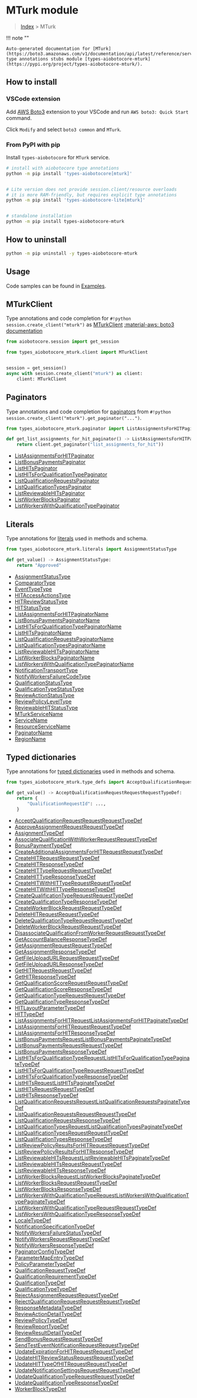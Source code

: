 # MTurk module

> [Index](../README.md) > MTurk


!!! note ""

    Auto-generated documentation for [MTurk](https://boto3.amazonaws.com/v1/documentation/api/latest/reference/services/mturk.html#MTurk)
    type annotations stubs module [types-aiobotocore-mturk](https://pypi.org/project/types-aiobotocore-mturk/).

## How to install

### VSCode extension

Add [AWS Boto3](https://marketplace.visualstudio.com/items?itemName=Boto3typed.boto3-ide)
extension to your VSCode and run `AWS boto3: Quick Start` command.

Click `Modify` and select `boto3 common` and `MTurk`.

### From PyPI with pip

Install `types-aiobotocore` for `MTurk` service.

```bash
# install with aiobotocore type annotations
python -m pip install 'types-aiobotocore[mturk]'


# Lite version does not provide session.client/resource overloads
# it is more RAM-friendly, but requires explicit type annotations
python -m pip install 'types-aiobotocore-lite[mturk]'


# standalone installation
python -m pip install types-aiobotocore-mturk
```



## How to uninstall

```bash
python -m pip uninstall -y types-aiobotocore-mturk
```

## Usage

Code samples can be found in [Examples](./usage.md).

## MTurkClient

Type annotations and code completion for  `#!python session.create_client("mturk")` as [MTurkClient](./client.md)
[:material-aws: boto3 documentation](https://boto3.amazonaws.com/v1/documentation/api/latest/reference/services/mturk.html#MTurk.Client)

```python title="Usage example"
from aiobotocore.session import get_session

from types_aiobotocore_mturk.client import MTurkClient


session = get_session()
async with session.create_client("mturk") as client:
    client: MTurkClient
```


## Paginators

Type annotations and code completion for
[paginators](./paginators.md)
from `#!python session.create_client("mturk").get_paginator("...")`.

```python title="Usage example"
from types_aiobotocore_mturk.paginator import ListAssignmentsForHITPaginator

def get_list_assignments_for_hit_paginator() -> ListAssignmentsForHITPaginator:
    return client.get_paginator("list_assignments_for_hit"))
```

- [ListAssignmentsForHITPaginator](./paginators.md#listassignmentsforhitpaginator)
- [ListBonusPaymentsPaginator](./paginators.md#listbonuspaymentspaginator)
- [ListHITsPaginator](./paginators.md#listhitspaginator)
- [ListHITsForQualificationTypePaginator](./paginators.md#listhitsforqualificationtypepaginator)
- [ListQualificationRequestsPaginator](./paginators.md#listqualificationrequestspaginator)
- [ListQualificationTypesPaginator](./paginators.md#listqualificationtypespaginator)
- [ListReviewableHITsPaginator](./paginators.md#listreviewablehitspaginator)
- [ListWorkerBlocksPaginator](./paginators.md#listworkerblockspaginator)
- [ListWorkersWithQualificationTypePaginator](./paginators.md#listworkerswithqualificationtypepaginator)








## Literals

Type annotations for [literals](./literals.md) used in methods and schema.

```python title="Usage example"
from types_aiobotocore_mturk.literals import AssignmentStatusType

def get_value() -> AssignmentStatusType:
    return "Approved"
```

- [AssignmentStatusType](./literals.md#assignmentstatustype)
- [ComparatorType](./literals.md#comparatortype)
- [EventTypeType](./literals.md#eventtypetype)
- [HITAccessActionsType](./literals.md#hitaccessactionstype)
- [HITReviewStatusType](./literals.md#hitreviewstatustype)
- [HITStatusType](./literals.md#hitstatustype)
- [ListAssignmentsForHITPaginatorName](./literals.md#listassignmentsforhitpaginatorname)
- [ListBonusPaymentsPaginatorName](./literals.md#listbonuspaymentspaginatorname)
- [ListHITsForQualificationTypePaginatorName](./literals.md#listhitsforqualificationtypepaginatorname)
- [ListHITsPaginatorName](./literals.md#listhitspaginatorname)
- [ListQualificationRequestsPaginatorName](./literals.md#listqualificationrequestspaginatorname)
- [ListQualificationTypesPaginatorName](./literals.md#listqualificationtypespaginatorname)
- [ListReviewableHITsPaginatorName](./literals.md#listreviewablehitspaginatorname)
- [ListWorkerBlocksPaginatorName](./literals.md#listworkerblockspaginatorname)
- [ListWorkersWithQualificationTypePaginatorName](./literals.md#listworkerswithqualificationtypepaginatorname)
- [NotificationTransportType](./literals.md#notificationtransporttype)
- [NotifyWorkersFailureCodeType](./literals.md#notifyworkersfailurecodetype)
- [QualificationStatusType](./literals.md#qualificationstatustype)
- [QualificationTypeStatusType](./literals.md#qualificationtypestatustype)
- [ReviewActionStatusType](./literals.md#reviewactionstatustype)
- [ReviewPolicyLevelType](./literals.md#reviewpolicyleveltype)
- [ReviewableHITStatusType](./literals.md#reviewablehitstatustype)
- [MTurkServiceName](./literals.md#mturkservicename)
- [ServiceName](./literals.md#servicename)
- [ResourceServiceName](./literals.md#resourceservicename)
- [PaginatorName](./literals.md#paginatorname)
- [RegionName](./literals.md#regionname)




## Typed dictionaries

Type annotations for [typed dictionaries](./type_defs.md) used in methods and schema.

```python title="Usage example"
from types_aiobotocore_mturk.type_defs import AcceptQualificationRequestRequestRequestTypeDef

def get_value() -> AcceptQualificationRequestRequestRequestTypeDef:
    return {
        "QualificationRequestId": ...,
    }
```

- [AcceptQualificationRequestRequestRequestTypeDef](./type_defs.md#acceptqualificationrequestrequestrequesttypedef)
- [ApproveAssignmentRequestRequestTypeDef](./type_defs.md#approveassignmentrequestrequesttypedef)
- [AssignmentTypeDef](./type_defs.md#assignmenttypedef)
- [AssociateQualificationWithWorkerRequestRequestTypeDef](./type_defs.md#associatequalificationwithworkerrequestrequesttypedef)
- [BonusPaymentTypeDef](./type_defs.md#bonuspaymenttypedef)
- [CreateAdditionalAssignmentsForHITRequestRequestTypeDef](./type_defs.md#createadditionalassignmentsforhitrequestrequesttypedef)
- [CreateHITRequestRequestTypeDef](./type_defs.md#createhitrequestrequesttypedef)
- [CreateHITResponseTypeDef](./type_defs.md#createhitresponsetypedef)
- [CreateHITTypeRequestRequestTypeDef](./type_defs.md#createhittyperequestrequesttypedef)
- [CreateHITTypeResponseTypeDef](./type_defs.md#createhittyperesponsetypedef)
- [CreateHITWithHITTypeRequestRequestTypeDef](./type_defs.md#createhitwithhittyperequestrequesttypedef)
- [CreateHITWithHITTypeResponseTypeDef](./type_defs.md#createhitwithhittyperesponsetypedef)
- [CreateQualificationTypeRequestRequestTypeDef](./type_defs.md#createqualificationtyperequestrequesttypedef)
- [CreateQualificationTypeResponseTypeDef](./type_defs.md#createqualificationtyperesponsetypedef)
- [CreateWorkerBlockRequestRequestTypeDef](./type_defs.md#createworkerblockrequestrequesttypedef)
- [DeleteHITRequestRequestTypeDef](./type_defs.md#deletehitrequestrequesttypedef)
- [DeleteQualificationTypeRequestRequestTypeDef](./type_defs.md#deletequalificationtyperequestrequesttypedef)
- [DeleteWorkerBlockRequestRequestTypeDef](./type_defs.md#deleteworkerblockrequestrequesttypedef)
- [DisassociateQualificationFromWorkerRequestRequestTypeDef](./type_defs.md#disassociatequalificationfromworkerrequestrequesttypedef)
- [GetAccountBalanceResponseTypeDef](./type_defs.md#getaccountbalanceresponsetypedef)
- [GetAssignmentRequestRequestTypeDef](./type_defs.md#getassignmentrequestrequesttypedef)
- [GetAssignmentResponseTypeDef](./type_defs.md#getassignmentresponsetypedef)
- [GetFileUploadURLRequestRequestTypeDef](./type_defs.md#getfileuploadurlrequestrequesttypedef)
- [GetFileUploadURLResponseTypeDef](./type_defs.md#getfileuploadurlresponsetypedef)
- [GetHITRequestRequestTypeDef](./type_defs.md#gethitrequestrequesttypedef)
- [GetHITResponseTypeDef](./type_defs.md#gethitresponsetypedef)
- [GetQualificationScoreRequestRequestTypeDef](./type_defs.md#getqualificationscorerequestrequesttypedef)
- [GetQualificationScoreResponseTypeDef](./type_defs.md#getqualificationscoreresponsetypedef)
- [GetQualificationTypeRequestRequestTypeDef](./type_defs.md#getqualificationtyperequestrequesttypedef)
- [GetQualificationTypeResponseTypeDef](./type_defs.md#getqualificationtyperesponsetypedef)
- [HITLayoutParameterTypeDef](./type_defs.md#hitlayoutparametertypedef)
- [HITTypeDef](./type_defs.md#hittypedef)
- [ListAssignmentsForHITRequestListAssignmentsForHITPaginateTypeDef](./type_defs.md#listassignmentsforhitrequestlistassignmentsforhitpaginatetypedef)
- [ListAssignmentsForHITRequestRequestTypeDef](./type_defs.md#listassignmentsforhitrequestrequesttypedef)
- [ListAssignmentsForHITResponseTypeDef](./type_defs.md#listassignmentsforhitresponsetypedef)
- [ListBonusPaymentsRequestListBonusPaymentsPaginateTypeDef](./type_defs.md#listbonuspaymentsrequestlistbonuspaymentspaginatetypedef)
- [ListBonusPaymentsRequestRequestTypeDef](./type_defs.md#listbonuspaymentsrequestrequesttypedef)
- [ListBonusPaymentsResponseTypeDef](./type_defs.md#listbonuspaymentsresponsetypedef)
- [ListHITsForQualificationTypeRequestListHITsForQualificationTypePaginateTypeDef](./type_defs.md#listhitsforqualificationtyperequestlisthitsforqualificationtypepaginatetypedef)
- [ListHITsForQualificationTypeRequestRequestTypeDef](./type_defs.md#listhitsforqualificationtyperequestrequesttypedef)
- [ListHITsForQualificationTypeResponseTypeDef](./type_defs.md#listhitsforqualificationtyperesponsetypedef)
- [ListHITsRequestListHITsPaginateTypeDef](./type_defs.md#listhitsrequestlisthitspaginatetypedef)
- [ListHITsRequestRequestTypeDef](./type_defs.md#listhitsrequestrequesttypedef)
- [ListHITsResponseTypeDef](./type_defs.md#listhitsresponsetypedef)
- [ListQualificationRequestsRequestListQualificationRequestsPaginateTypeDef](./type_defs.md#listqualificationrequestsrequestlistqualificationrequestspaginatetypedef)
- [ListQualificationRequestsRequestRequestTypeDef](./type_defs.md#listqualificationrequestsrequestrequesttypedef)
- [ListQualificationRequestsResponseTypeDef](./type_defs.md#listqualificationrequestsresponsetypedef)
- [ListQualificationTypesRequestListQualificationTypesPaginateTypeDef](./type_defs.md#listqualificationtypesrequestlistqualificationtypespaginatetypedef)
- [ListQualificationTypesRequestRequestTypeDef](./type_defs.md#listqualificationtypesrequestrequesttypedef)
- [ListQualificationTypesResponseTypeDef](./type_defs.md#listqualificationtypesresponsetypedef)
- [ListReviewPolicyResultsForHITRequestRequestTypeDef](./type_defs.md#listreviewpolicyresultsforhitrequestrequesttypedef)
- [ListReviewPolicyResultsForHITResponseTypeDef](./type_defs.md#listreviewpolicyresultsforhitresponsetypedef)
- [ListReviewableHITsRequestListReviewableHITsPaginateTypeDef](./type_defs.md#listreviewablehitsrequestlistreviewablehitspaginatetypedef)
- [ListReviewableHITsRequestRequestTypeDef](./type_defs.md#listreviewablehitsrequestrequesttypedef)
- [ListReviewableHITsResponseTypeDef](./type_defs.md#listreviewablehitsresponsetypedef)
- [ListWorkerBlocksRequestListWorkerBlocksPaginateTypeDef](./type_defs.md#listworkerblocksrequestlistworkerblockspaginatetypedef)
- [ListWorkerBlocksRequestRequestTypeDef](./type_defs.md#listworkerblocksrequestrequesttypedef)
- [ListWorkerBlocksResponseTypeDef](./type_defs.md#listworkerblocksresponsetypedef)
- [ListWorkersWithQualificationTypeRequestListWorkersWithQualificationTypePaginateTypeDef](./type_defs.md#listworkerswithqualificationtyperequestlistworkerswithqualificationtypepaginatetypedef)
- [ListWorkersWithQualificationTypeRequestRequestTypeDef](./type_defs.md#listworkerswithqualificationtyperequestrequesttypedef)
- [ListWorkersWithQualificationTypeResponseTypeDef](./type_defs.md#listworkerswithqualificationtyperesponsetypedef)
- [LocaleTypeDef](./type_defs.md#localetypedef)
- [NotificationSpecificationTypeDef](./type_defs.md#notificationspecificationtypedef)
- [NotifyWorkersFailureStatusTypeDef](./type_defs.md#notifyworkersfailurestatustypedef)
- [NotifyWorkersRequestRequestTypeDef](./type_defs.md#notifyworkersrequestrequesttypedef)
- [NotifyWorkersResponseTypeDef](./type_defs.md#notifyworkersresponsetypedef)
- [PaginatorConfigTypeDef](./type_defs.md#paginatorconfigtypedef)
- [ParameterMapEntryTypeDef](./type_defs.md#parametermapentrytypedef)
- [PolicyParameterTypeDef](./type_defs.md#policyparametertypedef)
- [QualificationRequestTypeDef](./type_defs.md#qualificationrequesttypedef)
- [QualificationRequirementTypeDef](./type_defs.md#qualificationrequirementtypedef)
- [QualificationTypeDef](./type_defs.md#qualificationtypedef)
- [QualificationTypeTypeDef](./type_defs.md#qualificationtypetypedef)
- [RejectAssignmentRequestRequestTypeDef](./type_defs.md#rejectassignmentrequestrequesttypedef)
- [RejectQualificationRequestRequestRequestTypeDef](./type_defs.md#rejectqualificationrequestrequestrequesttypedef)
- [ResponseMetadataTypeDef](./type_defs.md#responsemetadatatypedef)
- [ReviewActionDetailTypeDef](./type_defs.md#reviewactiondetailtypedef)
- [ReviewPolicyTypeDef](./type_defs.md#reviewpolicytypedef)
- [ReviewReportTypeDef](./type_defs.md#reviewreporttypedef)
- [ReviewResultDetailTypeDef](./type_defs.md#reviewresultdetailtypedef)
- [SendBonusRequestRequestTypeDef](./type_defs.md#sendbonusrequestrequesttypedef)
- [SendTestEventNotificationRequestRequestTypeDef](./type_defs.md#sendtesteventnotificationrequestrequesttypedef)
- [UpdateExpirationForHITRequestRequestTypeDef](./type_defs.md#updateexpirationforhitrequestrequesttypedef)
- [UpdateHITReviewStatusRequestRequestTypeDef](./type_defs.md#updatehitreviewstatusrequestrequesttypedef)
- [UpdateHITTypeOfHITRequestRequestTypeDef](./type_defs.md#updatehittypeofhitrequestrequesttypedef)
- [UpdateNotificationSettingsRequestRequestTypeDef](./type_defs.md#updatenotificationsettingsrequestrequesttypedef)
- [UpdateQualificationTypeRequestRequestTypeDef](./type_defs.md#updatequalificationtyperequestrequesttypedef)
- [UpdateQualificationTypeResponseTypeDef](./type_defs.md#updatequalificationtyperesponsetypedef)
- [WorkerBlockTypeDef](./type_defs.md#workerblocktypedef)


